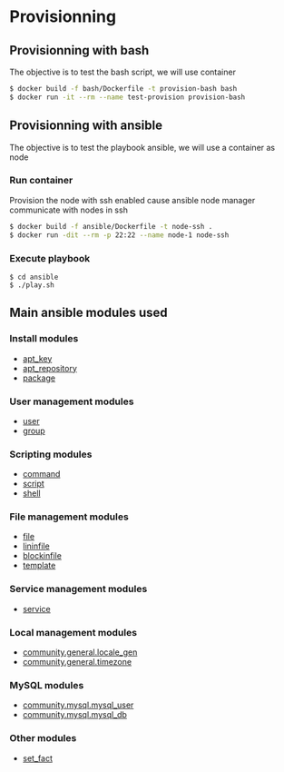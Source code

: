 # Provisionning

## Provisionning with bash
The objective is to test the bash script, we will use container

```bash
$ docker build -f bash/Dockerfile -t provision-bash bash    
$ docker run -it --rm --name test-provision provision-bash 
```

## Provisionning with ansible
The objective is to test the playbook ansible, we will use a container as node

### Run container
Provision the node with ssh enabled cause ansible node manager communicate with nodes in ssh

```bash
$ docker build -f ansible/Dockerfile -t node-ssh .
$ docker run -dit --rm -p 22:22 --name node-1 node-ssh
```

### Execute playbook
```
$ cd ansible
$ ./play.sh
```

## Main ansible modules used

### Install modules
- [apt_key](https://docs.ansible.com/ansible/latest/collections/ansible/builtin/apt_key_module.html)
- [apt_repository](https://docs.ansible.com/ansible/latest/collections/ansible/builtin/apt_repository_module.html)
- [package](https://docs.ansible.com/ansible/latest/collections/ansible/builtin/package_module.html)

### User management modules
- [user](https://docs.ansible.com/ansible/latest/collections/ansible/builtin/user_module.html)
- [group](https://docs.ansible.com/ansible/latest/collections/ansible/builtin/group_module.html)

### Scripting modules
- [command](https://docs.ansible.com/ansible/latest/collections/ansible/builtin/command_module.html)
- [script](https://docs.ansible.com/ansible/latest/collections/ansible/builtin/script_module.html)
- [shell](https://docs.ansible.com/ansible/latest/collections/ansible/builtin/shell_module.html)

### File management modules
- [file](https://docs.ansible.com/ansible/latest/collections/ansible/builtin/file_module.html)
- [lininfile](https://docs.ansible.com/ansible/latest/collections/ansible/builtin/lininfile_module.html)
- [blockinfile](https://docs.ansible.com/ansible/latest/collections/ansible/builtin/blockinfile_module.html)
- [template](https://docs.ansible.com/ansible/latest/collections/ansible/builtin/template_module.html)

### Service management modules
- [service](https://docs.ansible.com/ansible/latest/collections/ansible/builtin/service_module.html)

### Local management modules
- [community.general.locale_gen](https://docs.ansible.com/ansible/latest/collections/community/general/locale_gen_module.html)
- [community.general.timezone](https://docs.ansible.com/ansible/latest/collections/community/general/timezone_module.html)

### MySQL modules
- [community.mysql.mysql_user](https://docs.ansible.com/ansible/latest/collections/community/mysql/mysql_user_module.html)
- [community.mysql.mysql_db](https://docs.ansible.com/ansible/latest/collections/community/mysql/mysql_db_module.html)

### Other modules
- [set_fact](https://docs.ansible.com/ansible/latest/collections/ansible/builtin/set_fact_module.html)
